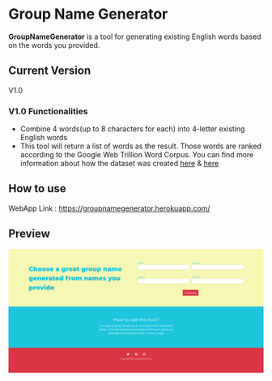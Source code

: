# Group Name Generator
**GroupNameGenerator** is a tool for generating existing English words based on the words you provided.

## Current Version
V1.0

### V1.0 Functionalities
* Combine 4 words(up to 8 characters for each) into 4-letter existing English words
* This tool will return a list of words as the result. Those words are ranked according to the Google Web Trillion Word Corpus. You can find more information about how the dataset was created [here](http://norvig.com/ngrams/) & [here](https://www.kaggle.com/rtatman/english-word-frequency?rvi=1)

## How to use
WebApp Link : https://groupnamegenerator.herokuapp.com/

## Preview
![Screenshot](/images/index.png)

